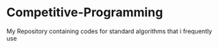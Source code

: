 # Competitive-Programming
My Repository containing codes for standard algorithms that i frequently use
